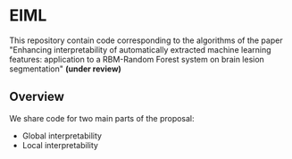 # EIML

This repository contain code corresponding to the algorithms of the paper "Enhancing interpretability of automatically extracted machine learning features: application to a RBM-Random Forest system on brain lesion segmentation" **(under review)**

## Overview

We share code for two main parts of the proposal:
- Global interpretability
- Local interpretability
